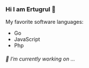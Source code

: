 ### Hi I am Ertugrul 👋

My favorite software languages:
- Go
- JavaScript
- Php

###### 🔭 I’m currently working on ...

